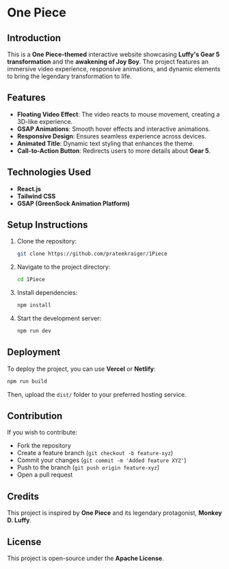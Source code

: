 # One Piece

## Introduction
This is a **One Piece-themed** interactive website showcasing **Luffy's Gear 5 transformation** and the **awakening of Joy Boy**. The project features an immersive video experience, responsive animations, and dynamic elements to bring the legendary transformation to life.

## Features
- **Floating Video Effect**: The video reacts to mouse movement, creating a 3D-like experience.
- **GSAP Animations**: Smooth hover effects and interactive animations.
- **Responsive Design**: Ensures seamless experience across devices.
- **Animated Title**: Dynamic text styling that enhances the theme.
- **Call-to-Action Button**: Redirects users to more details about **Gear 5**.

## Technologies Used
- **React.js**
- **Tailwind CSS**
- **GSAP (GreenSock Animation Platform)**

## Setup Instructions
1. Clone the repository:
   ```bash
   git clone https://github.com/prateekraiger/1Piece
   ```
2. Navigate to the project directory:
   ```bash
   cd 1Piece
   ```
3. Install dependencies:
   ```bash
   npm install
   ```
4. Start the development server:
   ```bash
   npm run dev
   ```


## Deployment
To deploy the project, you can use **Vercel** or **Netlify**:
```bash
npm run build
```
Then, upload the `dist/` folder to your preferred hosting service.

## Contribution
If you wish to contribute:
- Fork the repository
- Create a feature branch (`git checkout -b feature-xyz`)
- Commit your changes (`git commit -m 'Added feature XYZ'`)
- Push to the branch (`git push origin feature-xyz`)
- Open a pull request

## Credits
This project is inspired by **One Piece** and its legendary protagonist, **Monkey D. Luffy**.

## License
This project is open-source under the **Apache License**.

